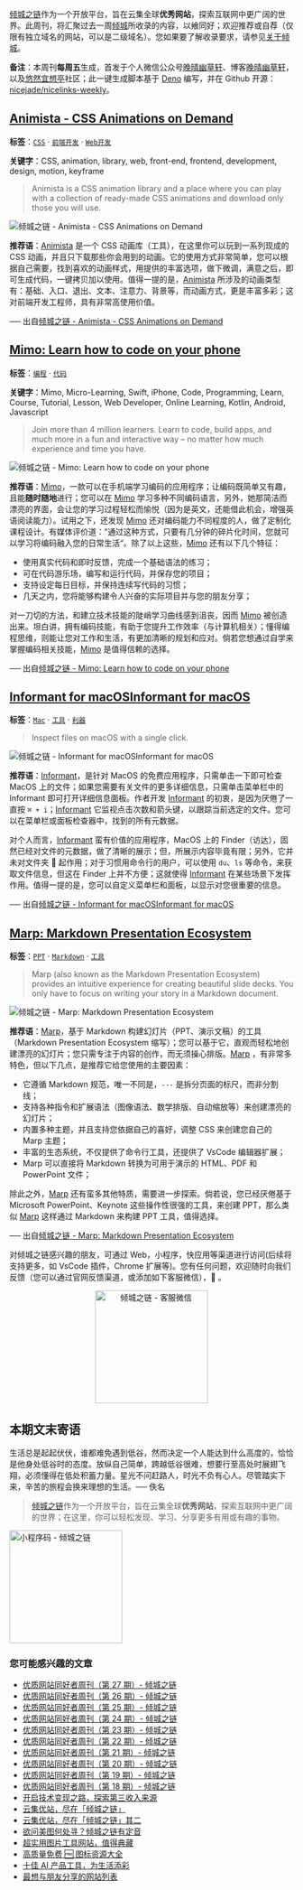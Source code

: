 [倾城之链](https://nicelinks.site/?utm_source=weekly)作为一个开放平台，旨在云集全球**优秀网站**，探索互联网中更广阔的世界。此周刊，将汇聚过去一周[倾城](https://nicelinks.site/?utm_source=weekly)所收录的内容，以飨同好；欢迎推荐或自荐（仅限有独立域名的网站，可以是二级域名）。您如果要了解收录要求，请参见[关于倾城](https://nicelinks.site/about?utm_source=weekly)。

**备注**：本周刊**每周五**生成，首发于个人微信公众号[晚晴幽草轩](https://mp.weixin.qq.com/mp/appmsgalbum?__biz=MzI5MDIwMzM2Mg==&action=getalbum&album_id=1530765143352082433&scene=173&from_msgid=2650641087&from_itemidx=1&count=3#wechat_redirect)、博客[晚晴幽草轩](https://www.jeffjade.com)，以及[悠然宜想亭](https://forum.lovejade.cn/)社区；此一键生成脚本基于 [Deno](https://nicelinks.site/post/602d30aad099ff5688618591) 编写，并在 Github 开源：[nicejade/nicelinks-weekly](https://github.com/nicejade/nicelinks-weekly)。

## [Animista - CSS Animations on Demand](https://nicelinks.site/post/6127953eb05045064259069a)

**标签**：[`CSS`](https://nicelinks.site/tags/CSS) · [`前端开发`](https://nicelinks.site/tags/前端开发) · [`Web开发`](https://nicelinks.site/tags/Web开发)

**关键字**：CSS, animation, library, web, front-end, frontend, development, design, motion, keyframe

> Animista is a CSS animation library and a place where you can play with a collection of ready-made CSS animations and download only those you will use.

![倾城之链 - Animista - CSS Animations on Demand](https://nicelinks.oss-cn-shenzhen.aliyuncs.com/animista.net.png?x-oss-process=style/png2jpg)

**推荐语**：[Animista](https://animista.net/) 是一个 CSS 动画库（工具），在这里你可以玩到一系列现成的 CSS 动画，并且只下载那些你会用到的动画。它的使用方式非常简单，您可以根据自己需要，找到喜欢的动画样式，用提供的丰富选项，做下微调，满意之后，即可生成代码，一键拷贝加以使用。值得一提的是，[Animista](https://animista.net/) 所涉及的动画类型有：基础、入口、退出、文本、注意力、背景等，而动画方式，更是丰富多彩；这对前端开发工程师，具有非常高使用价值。

── 出自[倾城之链 - Animista - CSS Animations on Demand](https://nicelinks.site/post/6127953eb05045064259069a)

## [Mimo: Learn how to code on your phone](https://nicelinks.site/post/61278b42b050450642590698)

**标签**：[`编程`](https://nicelinks.site/tags/编程) · [`代码`](https://nicelinks.site/tags/代码)

**关键字**：Mimo, Micro-Learning, Swift, iPhone, Code, Programming, Learn, Course, Tutorial, Lesson, Web Developer, Online Learning, Kotlin, Android, Javascript

> Join more than 4 million learners. Learn to code, build apps, and much more in a fun and interactive way – no matter how much experience and time you have.

![倾城之链 - Mimo: Learn how to code on your phone](https://nicelinks.oss-cn-shenzhen.aliyuncs.com/getmimo.com.png?x-oss-process=style/png2jpg)

**推荐语**：[Mimo](https://getmimo.com/)，一款可以在手机端学习编码的应用程序；让编码既简单又有趣，且能**随时随地**进行；您可以在 [Mimo](https://getmimo.com/) 学习多种不同编码语言，另外，她那简洁而漂亮的界面，会让您的学习过程轻松而愉悦（因为是英文，还能借此机会，增强英语阅读能力）。试用之下，还发现 [Mimo](https://getmimo.com/) 还对编码能力不同程度的人，做了定制化课程设计。有媒体评价道：“通过这种方式，只要有几分钟的碎片化时间，您就可以学习将编码融入您的日常生活“。除了以上这些，[Mimo](https://getmimo.com/) 还有以下几个特征：

- 使用真实代码和即时反馈，完成一个基础语法的练习；
- 可在代码游乐场，编写和运行代码，并保存您的项目；
- 支持设定每日目标，并保持连续写代码的习惯；
- 几天之内，您将能够构建令人兴奋的实际项目并与您的朋友分享；

对一刀切的方法，和建立技术技能的陡峭学习曲线感到沮丧，因而 [Mimo](https://getmimo.com/) 被创造出来。坦白讲，拥有编码技能，有助于您提升工作效率（与计算机相关）；懂得编程思维，则能让您对工作和生活，有更加清晰的规划和应对。倘若您想通过自学来掌握编码相关技能，[Mimo](https://getmimo.com/) 是值得信赖的选择。

── 出自[倾城之链 - Mimo: Learn how to code on your phone](https://nicelinks.site/post/61278b42b050450642590698)

## [Informant for macOSInformant for macOS](https://nicelinks.site/post/61263d91b050450642590696)

**标签**：[`Mac`](https://nicelinks.site/tags/Mac) · [`工具`](https://nicelinks.site/tags/工具) · [`利器`](https://nicelinks.site/tags/利器)

> Inspect files on macOS with a single click.

![倾城之链 - Informant for macOSInformant for macOS](https://nicelinks.oss-cn-shenzhen.aliyuncs.com/informant-app.com.png?x-oss-process=style/png2jpg)

**推荐语**：[Informant](https://informant-app.com/)，是针对 MacOS 的免费应用程序，只需单击一下即可检查 MacOS 上的文件；如果您需要有关文件的更多详细信息，只需单击菜单栏中的 Informant 即可打开详细信息面板。作者开发 [Informant](https://informant-app.com/) 的初衷，是因为厌倦了一直按 `⌘ + i`；[Informant](https://informant-app.com/) 它监视点击次数和箭头键，以跟踪当前选定的文件。您可以在菜单栏或面板检查器中，找到的所有元数据。

对个人而言，[Informant](https://informant-app.com/) 蛮有价值的应用程序，MacOS 上的 Finder（访达），固然已经对文件的元数据，做了清晰的展示；但，所展示内容毕竟有限；另外，它并未对文件夹 📁 起作用；对于习惯用命令行的用户，可以使用 `du`、`ls` 等命令，来获取文件信息，但这在 Finder 上并不方便；这就使得 [Informant](https://informant-app.com/) 在某些场景下发挥作用。值得一提的是，您可以自定义菜单栏和面板，以显示对您很重要的信息。

── 出自[倾城之链 - Informant for macOSInformant for macOS](https://nicelinks.site/post/61263d91b050450642590696)

## [Marp: Markdown Presentation Ecosystem](https://nicelinks.site/post/61262d33b050450642590694)

**标签**：[`PPT`](https://nicelinks.site/tags/PPT) · [`Markdown`](https://nicelinks.site/tags/Markdown) · [`工具`](https://nicelinks.site/tags/工具)

> Marp (also known as the Markdown Presentation Ecosystem) provides an intuitive experience for creating beautiful slide decks. You only have to focus on writing your story in a Markdown document.

![倾城之链 - Marp: Markdown Presentation Ecosystem](https://nicelinks.oss-cn-shenzhen.aliyuncs.com/marp.app.png?x-oss-process=style/png2jpg)

**推荐语**：[Marp](https://marp.app/)，基于 Markdown 构建幻灯片（PPT、演示文稿）的工具（Markdown Presentation Ecosystem 缩写）；您可以基于它，直观而轻松地创建漂亮的幻灯片；您只需专注于内容的创作，而无须操心排版。[Marp](https://marp.app/) ，有非常多特色，但以下几点，是推荐它给您使用的主要因素：

- 它遵循 Markdown 规范，唯一不同是，`---` 是拆分页面的标尺，而非分割线；
- 支持各种指令和扩展语法（图像语法、数学排版、自动缩放等）来创建漂亮的幻灯片；
- 内置多种主题，并且支持您依据自己的喜好，调整 CSS 来创建您自己的 Marp 主题；
- 丰富的生态系统，不仅提供了命令行工具，还提供了 VsCode 编辑器扩展；
- Marp 可以直接将 Markdown 转换为可用于演示的 HTML、PDF 和 PowerPoint 文件；

除此之外，[Marp](https://marp.app/) 还有蛮多其他特质，需要进一步探索。倘若说，您已经厌倦基于 Microsoft PowerPoint、Keynote 这些操作性很强的工具，来创建 PPT，那么类似 [Marp](https://marp.app/) 这样通过 Markdown 来构建 PPT 工具，值得选择。

── 出自[倾城之链 - Marp: Markdown Presentation Ecosystem](https://nicelinks.site/post/61262d33b050450642590694)

对倾城之链感兴趣的朋友，可通过 Web，小程序，快应用等渠道进行访问(后续将支持更多，如 VsCode 插件，Chrome 扩展等)。您有任何问题，欢迎随时向我们反馈（您可以通过官网反馈渠道，或添加如下客服微信），🤲 。

<div align="center"><img src="https://image.nicelinks.site/%E5%80%BE%E5%9F%8E%E4%B9%8B%E9%93%BE-%E5%BE%AE%E4%BF%A1-mini.jpeg" style="width: 200px;min-width: 200px;" alt="倾城之链 - 客服微信"></div>

## 本期文末寄语

生活总是起起伏伏，谁都难免遇到低谷，然而决定一个人能达到什么高度的，恰恰是他身处低谷时的态度。放纵自己简单，跨越低谷很难，想要行至高处时展翅飞翔，必须懂得在低处积蓄力量。星光不问赶路人，时光不负有心人。尽管踏实下来，辛苦的旅程会换来理想的生活。── 佚名

> [倾城之链](https://nicelinks.site/?utm_source=weekly)作为一个开放平台，旨在云集全球**优秀网站**，探索互联网中更广阔的世界；在这里，你可以轻松发现、学习、分享更多有用或有趣的事物。

<img src="https://image.nicelinks.site/nicelinks-miniprogram-code.jpeg?imageView2/1/w/300/h/300/interlace/1/ignore-error/1" style="width: 200px;min-width: 200px;" alt="小程序码 - 倾城之链"/>

### 您可能感兴趣的文章

- [优质网站同好者周刊（第 27 期）- 倾城之链](https://www.jeffjade.com/2021/08/19/213-nicelinks-weekly-027/)
- [优质网站同好者周刊（第 26 期）- 倾城之链](https://forum.lovejade.cn/d/82-26)
- [优质网站同好者周刊（第 25 期）- 倾城之链](https://www.jeffjade.com/2021/08/05/211-nicelinks-weekly-025/)
- [优质网站同好者周刊（第 24 期）- 倾城之链](https://www.jeffjade.com/2021/07/29/210-nicelinks-weekly-024/)
- [优质网站同好者周刊（第 23 期）- 倾城之链](https://www.jeffjade.com/2021/07/23/209-nicelinks-weekly-023/)
- [优质网站同好者周刊（第 22 期）- 倾城之链](https://www.jeffjade.com/2021/07/08/207-nicelinks-weekly-021/)
- [优质网站同好者周刊（第 21 期）- 倾城之链](https://www.jeffjade.com/2021/07/08/207-nicelinks-weekly-021/)
- [优质网站同好者周刊（第 20 期）- 倾城之链](https://www.jeffjade.com/2021/07/01/206-nicelinks-weekly-020/)
- [优质网站同好者周刊（第 19 期）- 倾城之链](https://www.jeffjade.com/2021/06/24/205-nicelinks-weekly-019/)
- [优质网站同好者周刊（第 18 期）- 倾城之链](https://www.jeffjade.com/2021/06/17/204-nicelinks-weekly-018/)
- [开启技术变现之路，探索第三收入来源](https://www.jeffjade.com/2020/11/17/173-talk-about-nice-links/)
- [云集优站，尽在「倾城之链」](https://www.jeffjade.com/2017/12/31/136-talk-about-nicelinks-site/)
- [云集优站，尽在「倾城之链」其二](https://www.jeffjade.com/2018/12/23/146-talk-about-nice-links/)
- [欲问美图何处寻？倾城之链有定音](https://www.jeffjade.com/2019/02/17/151-aweome-beautiful-picture-website-list/ "欲问美图何处寻？倾城之链有定音")
- [超实用图片工具网站，值得典藏](https://www.jeffjade.com/2020/07/27/165-aweome-picture-tool-website-list/)
- [高质量免费 🆓 图标资源大全](https://www.jeffjade.com/2020/09/11/169-high-quality-free-icon-resource-collection/)
- [十佳 AI 产品工具，为生活添彩](https://www.jeffjade.com/2020/09/23/170-list-of-top-20-ai-product-tools/)
- [最想与朋友分享的网站列表](https://www.jeffjade.com/2020/09/01/168-list-of-websites-i-most-want-to-share-with-my-friends/)
